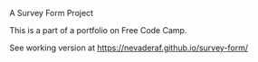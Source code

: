 A Survey Form Project

This is a part of a portfolio on Free Code Camp.

See working version at https://nevaderaf.github.io/survey-form/